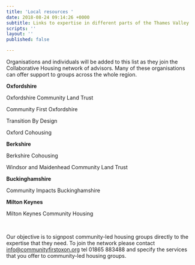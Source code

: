 ```yaml
---
title: 'Local resources '
date: 2018-08-24 09:14:26 +0000
subtitle: Links to expertise in different parts of the Thames Valley
scripts: ''
layout: ''
published: false

---
```

Organisations and individuals will be added to this list as they join the Collaborative Housing network of advisors. Many of these organisations can offer support to groups across the whole region. 

**Oxfordshire**

Oxfordshire Community Land Trust

Community First Oxfordshire

Transition By Design

Oxford Cohousing

**Berkshire**

Berkshire Cohousing

Windsor and Maidenhead Community Land Trust

**Buckinghamshire**

Community Impacts Buckinghamshire

**Milton Keynes**

Milton Keynes Community Housing

 

Our objective is to signpost community-led housing groups directly to the expertise that they need. To join the network please contact [info@communityfirstoxon.org](mailto:info@communityfirstoxon.org) tel 01865 883488 and specify the services that you offer to community-led housing groups.